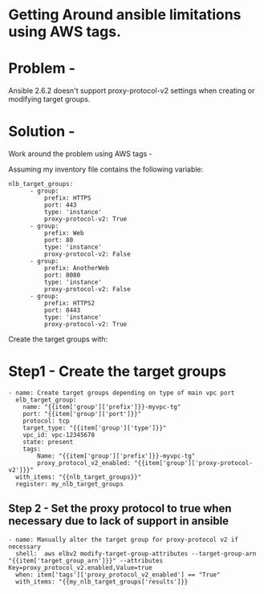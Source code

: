 # Getting Around ansible limitations using AWS tags.

# Problem -
Ansible 2.6.2 doesn't support proxy-protocol-v2 settings when creating or modifying target groups.

# Solution -
Work around the problem using AWS tags -

Assuming my inventory file contains the following variable:

```
nlb_target_groups:
      - group:
          prefix: HTTPS
          port: 443
          type: 'instance'
          proxy-protocol-v2: True
      - group:
          prefix: Web
          port: 80
          type: 'instance'
          proxy-protocol-v2: False
      - group:
          prefix: AnotherWeb
          port: 8080
          type: 'instance'
          proxy-protocol-v2: False
      - group:
          prefix: HTTPS2
          port: 8443
          type: 'instance'
          proxy-protocol-v2: True
```
Create the target groups with:
# Step1  - Create the target groups
```
- name: Create target groups depending on type of main vpc port
  elb_target_group:
    name: "{{item['group']['prefix']}}-myvpc-tg"
    port: "{{item['group']['port']}}"
    protocol: tcp
    target_type: "{{item['group']['type']}}"
    vpc_id: vpc-12345678
    state: present
    tags:
        Name: "{{item['group']['prefix']}}-myvpc-tg"
        proxy_protocol_v2_enabled: "{{item['group']['proxy-protocol-v2']}}"
  with_items: "{{nlb_target_groups}}"
  register: my_nlb_target_groups
``` 
## Step 2 - Set the proxy protocol to true when necessary due to lack of support in ansible
```
- name: Manually alter the target group for proxy-protocol v2 if necessary
  shell:  aws elbv2 modify-target-group-attributes --target-group-arn "{{item['target_group_arn']}}" --attributes Key=proxy_protocol_v2.enabled,Value=true
  when: item['tags']['proxy_protocol_v2_enabled'] == "True"
  with_items: "{{my_nlb_target_groups['results']}} 
```
